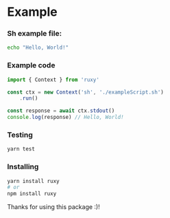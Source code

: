 # Example
### Sh example file:
```sh
echo "Hello, World!"
```

### Example code

```ts
import { Context } from 'ruxy'

const ctx = new Context('sh', './exampleScript.sh')
    .run()

const response = await ctx.stdout()
console.log(response) // Hello, World!
```

### Testing
```sh
yarn test
```

### Installing
```sh
yarn install ruxy
# or
npm install ruxy
```

Thanks for using this package :)!
